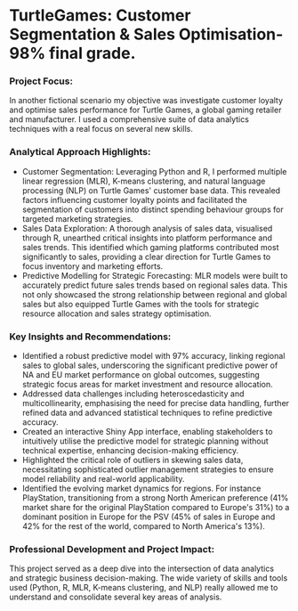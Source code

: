 # TurtleGames: Customer Segmentation & Sales Optimisation- 98% final grade.

### Project Focus: 
In another fictional scenario my objective was investigate customer loyalty and optimise sales performance for Turtle Games,  a global gaming retailer and manufacturer.  I used a comprehensive suite of data analytics techniques with a real focus on several new skills.

### Analytical Approach Highlights:
- Customer Segmentation: Leveraging Python and R, I performed multiple linear regression (MLR), K-means clustering, and natural language processing (NLP) on Turtle Games' customer base data. This revealed factors influencing customer loyalty points and facilitated the segmentation of customers into distinct spending behaviour groups for targeted marketing strategies.
- Sales Data Exploration: A thorough analysis of sales data, visualised through R, unearthed critical insights into platform performance and sales trends. This identified which gaming platforms contributed most significantly to sales, providing a clear direction for Turtle Games to focus inventory and marketing efforts.
- Predictive Modelling for Strategic Forecasting: MLR models were built to accurately predict future sales trends based on regional sales data. This not only showcased the strong relationship between regional and global sales but also equipped Turtle Games with the tools for strategic resource allocation and sales strategy optimisation.

### Key Insights and Recommendations:
- Identified a robust predictive model with 97% accuracy, linking regional sales to global sales, underscoring the significant predictive power of NA and EU market performance on global outcomes, suggesting strategic focus areas for market investment and resource allocation.
- Addressed data challenges including heteroscedasticity and multicollinearity, emphasising the need for precise data handling, further refined data and advanced statistical techniques to refine predictive accuracy.
- Created an interactive Shiny App interface, enabling stakeholders to intuitively utilise the predictive model for strategic planning without technical expertise, enhancing decision-making efficiency.
- Highlighted the critical role of outliers in skewing sales data, necessitating sophisticated outlier management strategies to ensure model reliability and real-world applicability.
- Identified the evolving market dynamics for regions. For instance PlayStation, transitioning from a strong North American preference (41% market share for the original PlayStation compared to Europe's 31%) to a dominant position in Europe for the PSV (45% of sales in Europe and 42% for the rest of the world, compared to North America's 13%).


### Professional Development and Project Impact: 
This project served as a deep dive into the intersection of data analytics and strategic business decision-making. The wide variety of skills and tools used (Python, R, MLR, K-means clustering, and NLP) really allowed me to understand and consolidate several key areas of analysis. 
